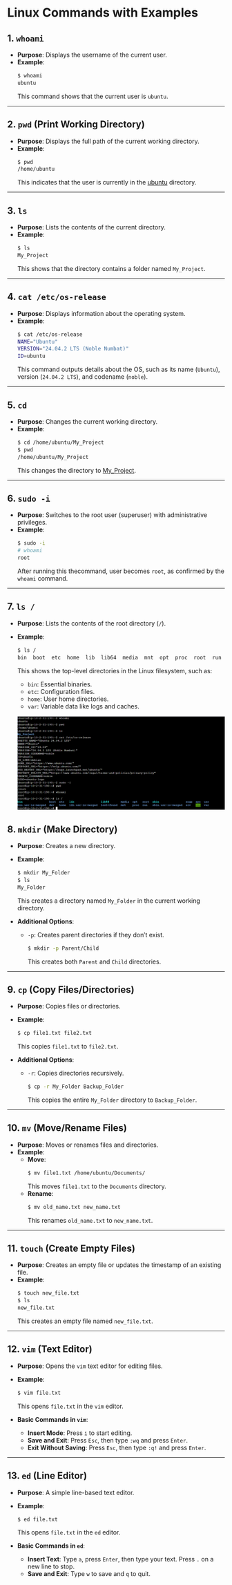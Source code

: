 # Linux Commands with Examples

## 1. `whoami`
- **Purpose**: Displays the username of the current user.
- **Example**:
    ```bash
    $ whoami
    ubuntu
    ```
    This command shows that the current user is `ubuntu`.

---

## 2. `pwd` (Print Working Directory)
- **Purpose**: Displays the full path of the current working directory.
- **Example**:
    ```bash
    $ pwd
    /home/ubuntu
    ```
    This indicates that the user is currently in the [ubuntu](http://_vscodecontentref_/0) directory.

---

## 3. `ls`
- **Purpose**: Lists the contents of the current directory.
- **Example**:
    ```bash
    $ ls
    My_Project
    ```
    This shows that the directory contains a folder named `My_Project`.

---

## 4. `cat /etc/os-release`
- **Purpose**: Displays information about the operating system.
- **Example**:
    ```bash
    $ cat /etc/os-release
    NAME="Ubuntu"
    VERSION="24.04.2 LTS (Noble Numbat)"
    ID=ubuntu
    ```
    This command outputs details about the OS, such as its name (`Ubuntu`), version (`24.04.2 LTS`), and codename (`noble`).

---

## 5. `cd`
- **Purpose**: Changes the current working directory.
- **Example**:
    ```bash
    $ cd /home/ubuntu/My_Project
    $ pwd
    /home/ubuntu/My_Project
    ```
    This changes the directory to [My_Project](http://_vscodecontentref_/1).

---

## 6. `sudo -i`
- **Purpose**: Switches to the root user (superuser) with administrative privileges.
- **Example**:
    ```bash
    $ sudo -i
    # whoami
    root
    ```
    After running this  thecommand, user becomes `root`, as confirmed by the `whoami` command.

---

## 7. `ls /`
- **Purpose**: Lists the contents of the root directory (`/`).
- **Example**:
    ```bash
    $ ls /
    bin  boot  etc  home  lib  lib64  media  mnt  opt  proc  root  run  sbin  srv  sys  tmp  usr  var
    ```
    This shows the top-level directories in the Linux filesystem, such as:
    - `bin`: Essential binaries.
    - `etc`: Configuration files.
    - `home`: User home directories.
    - `var`: Variable data like logs and caches.

    ![Linux command](/assets/linux_cmd.png)
## 8. `mkdir` (Make Directory)
- **Purpose**: Creates a new directory.
- **Example**:
    ```bash
    $ mkdir My_Folder
    $ ls
    My_Folder
    ```
    This creates a directory named `My_Folder` in the current working directory.

- **Additional Options**:
    - `-p`: Creates parent directories if they don’t exist.
        ```bash
        $ mkdir -p Parent/Child
        ```
        This creates both `Parent` and `Child` directories.

---

## 9. `cp` (Copy Files/Directories)
- **Purpose**: Copies files or directories.
- **Example**:
    ```bash
    $ cp file1.txt file2.txt
    ```
    This copies `file1.txt` to `file2.txt`.

- **Additional Options**:
    - `-r`: Copies directories recursively.
        ```bash
        $ cp -r My_Folder Backup_Folder
        ```
        This copies the entire `My_Folder` directory to `Backup_Folder`.

---

## 10. `mv` (Move/Rename Files)
- **Purpose**: Moves or renames files and directories.
- **Example**:
    - **Move**:
        ```bash
        $ mv file1.txt /home/ubuntu/Documents/
        ```
        This moves `file1.txt` to the `Documents` directory.
    - **Rename**:
        ```bash
        $ mv old_name.txt new_name.txt
        ```
        This renames `old_name.txt` to `new_name.txt`.

---

## 11. `touch` (Create Empty Files)
- **Purpose**: Creates an empty file or updates the timestamp of an existing file.
- **Example**:
    ```bash
    $ touch new_file.txt
    $ ls
    new_file.txt
    ```
    This creates an empty file named `new_file.txt`.

---

## 12. `vim` (Text Editor)
- **Purpose**: Opens the `vim` text editor for editing files.
- **Example**:
    ```bash
    $ vim file.txt
    ```
    This opens `file.txt` in the `vim` editor.

- **Basic Commands in `vim`**:
    - **Insert Mode**: Press `i` to start editing.
    - **Save and Exit**: Press `Esc`, then type `:wq` and press `Enter`.
    - **Exit Without Saving**: Press `Esc`, then type `:q!` and press `Enter`.

---

## 13. `ed` (Line Editor)
- **Purpose**: A simple line-based text editor.
- **Example**:
    ```bash
    $ ed file.txt
    ```
    This opens `file.txt` in the `ed` editor.

- **Basic Commands in `ed`**:
    - **Insert Text**: Type `a`, press `Enter`, then type your text. Press `.` on a new line to stop.
    - **Save and Exit**: Type `w` to save and `q` to quit.


